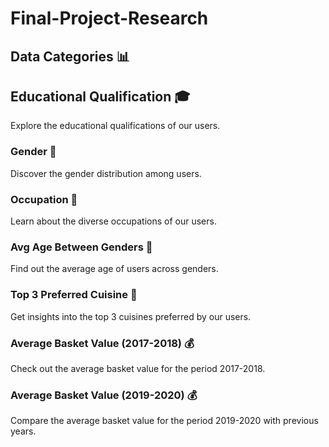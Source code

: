 # Final-Project-Research

## Data Categories 📊

## Educational Qualification 🎓
Explore the educational qualifications of our users.

### Gender 🚻
Discover the gender distribution among users.

### Occupation 💼
Learn about the diverse occupations of our users.

### Avg Age Between Genders 🎂
Find out the average age of users across genders.

### Top 3 Preferred Cuisine 🍜
Get insights into the top 3 cuisines preferred by our users.

### Average Basket Value (2017-2018) 💰
Check out the average basket value for the period 2017-2018.

### Average Basket Value (2019-2020) 💰
Compare the average basket value for the period 2019-2020 with previous years.
